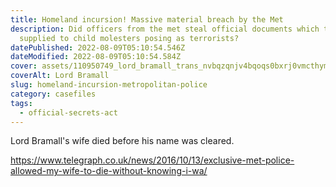 ```yaml
---
title: Homeland incursion! Massive material breach by the Met
description: Did officers from the met steal official documents which they
  supplied to child molesters posing as terrorists?
datePublished: 2022-08-09T05:10:54.546Z
dateModified: 2022-08-09T05:10:54.584Z
cover: assets/110950749_lord_bramall_trans_nvbqzqnjv4bqoqs0bxrj0vmcthymjmv0p9nym9xd5u1aueuom-clwcu.jpg
coverAlt: Lord Bramall
slug: homeland-incursion-metropolitan-police
category: casefiles
tags:
  - official-secrets-act
---
```

Lord Bramall's wife died before his name was cleared. 

https://www.telegraph.co.uk/news/2016/10/13/exclusive-met-police-allowed-my-wife-to-die-without-knowing-i-wa/
